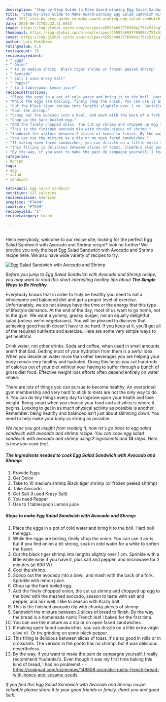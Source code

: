 ```yaml
---
description: "Step-by-Step Guide to Make Award-winning Egg Salad Sandwich with Avocado and Shrimp"
title: "Step-by-Step Guide to Make Award-winning Egg Salad Sandwich with Avocado and Shrimp"
slug: 2011-step-by-step-guide-to-make-award-winning-egg-salad-sandwich-with-avocado-and-shrimp
date: 2020-06-21T03:32:31.693Z
image: https://img-global.cpcdn.com/recipes/4559546937769984/751x532cq70/egg-salad-sandwich-with-avocado-and-shrimp-recipe-main-photo.jpg
thumbnail: https://img-global.cpcdn.com/recipes/4559546937769984/751x532cq70/egg-salad-sandwich-with-avocado-and-shrimp-recipe-main-photo.jpg
cover: https://img-global.cpcdn.com/recipes/4559546937769984/751x532cq70/egg-salad-sandwich-with-avocado-and-shrimp-recipe-main-photo.jpg
author: Luis Matthews
ratingvalue: 4.6
reviewcount: 10
recipeingredient:
- " Eggs"
- " Onion"
- " to 10 medium shrimp  Black tiger shrimp or frozen peeled shrimp"
- " Avocado"
- " Salt I used Krazy Salt"
- " Pepper"
- " to 1 tablespoon Lemon juice"
recipeinstructions:
- "Place the eggs in a pot of cold water and bring it to the boil. Hard boil the eggs."
- "While the eggs are boiling, finely chop the onion. You can use it as-is, but if you find onion a bit strong, soak in cold water for a while to soften the flavor."
- "Cut the black tiger shrimp into lengths slightly over 1 cm. Sprinkle with a little white wine if you have it, plus salt and pepper, and microwave for 2 minutes (at 600 W)."
- "Cool the shrimp."
- "Scoop out the avocado into a bowl, and mash with the back of a fork. Sprinkle with lemon juice."
- "Chop up the hard boiled egg."
- "Add the finely chopped onion, the cut up shrimp and chopped up egg to the bowl with the mashed avocado, season to taste with salt and pepper, and mix well. I like to season with Krazy Salt."
- "This is the finished avocado dip with chunky pieces of shrimp."
- "Sandwich the mixture between 2 slices of bread to finish. By the way, the bread is a homemade rustic French loaf I baked for the first time."
- "You can use the mixture as a dip or on open faced sandwiches."
- "If making open faced sandwiches, you can drizzle on a little extra virgin olive oil. Or try grinding on some black pepper."
- "This filling is delicious between slices of toast. It&#39;s also good in rolls or in croissants. The version in the photo has no shrimp, but it was delicious nevertheless."
- "By the way, if you want to make the pain de campagne yourself, I really recommend Yuutanku&#39;s. Even though it was my first time baking this kind of bread, I had no problems!  https://cookpad.com/us/recipes/148808-aromatic-rustic-french-bread-with-honey-and-sesame-seeds"
categories:
- Recipe
tags:
- egg
- salad
- sandwich

katakunci: egg salad sandwich 
nutrition: 127 calories
recipecuisine: American
preptime: "PT40M"
cooktime: "PT58M"
recipeyield: "1"
recipecategory: Lunch

---
```

<br>
Hello everybody, welcome to our recipe site, looking for the perfect Egg Salad Sandwich with Avocado and Shrimp recipe? look no further! We provide you only the best Egg Salad Sandwich with Avocado and Shrimp recipe here. We also have wide variety of recipes to try.
<br>


![Egg Salad Sandwich with Avocado and Shrimp](https://img-global.cpcdn.com/recipes/4559546937769984/751x532cq70/egg-salad-sandwich-with-avocado-and-shrimp-recipe-main-photo.jpg)

<i>Before you jump to Egg Salad Sandwich with Avocado and Shrimp recipe, you may want to read this short interesting healthy tips about <strong>The Simple Ways to Be Healthy</strong>.</i>

Everybody knows that in order to truly be healthy you need to eat a wholesome and balanced diet and get a proper level of exercise. Unfortunately, we do not always have the time or the energy that this type of lifestyle demands. At the end of the day, most of us want to go home, not to the gym. We want a yummy, greasy burger, not an equally delightful salad (unless we’re vegetarians). You will be pleased to discover that achieving good health doesn't have to be hard. If you keep at it, you'll get all of the required nutrients and exercise. Here are some very simple ways to get healthful.

Drink water, not other drinks. Soda and coffee, when used in small amounts, aren't that bad. Getting most of your hydration from them is a awful idea. When you decide on water more than other beverages you are helping your body remain very healthy and hydrated. Doing this helps you cut hundreds of calories out of your diet without your having to suffer through a bunch of gross diet food. Effective weight loss efforts often depend entirely on water intake.

There are lots of things you can pursue to become healthy. An overpriced gym membership and very hard to stick to diets are not the only way to do it. You can do tiny things every day to improve upon your health and lose weight. Being smart when you choose your food and activities is where it begins. Looking to get in as much physical activity as possible is another. Remember: being healthy and balanced isn’t just about slimming down. You need to help make your body as strong as possible. 


<i>We hope you got insight from reading it, now let's go back to egg salad sandwich with avocado and shrimp recipe. You can cook egg salad sandwich with avocado and shrimp using <strong>7</strong> ingredients and <strong>13</strong> steps. Here is how you cook that.
</i>

##### The ingredients needed to cook Egg Salad Sandwich with Avocado and Shrimp:

1. Provide  Eggs
1. Get  Onion
1. Take  to 10 medium shrimp  Black tiger shrimp (or frozen peeled shrimp)
1. Take  Avocado
1. Get  Salt (I used Krazy Salt)
1. You need  Pepper
1. Use  to 1 tablespoon Lemon juice


##### Steps to make Egg Salad Sandwich with Avocado and Shrimp:

1. Place the eggs in a pot of cold water and bring it to the boil. Hard boil the eggs.
1. While the eggs are boiling, finely chop the onion. You can use it as-is, but if you find onion a bit strong, soak in cold water for a while to soften the flavor.
1. Cut the black tiger shrimp into lengths slightly over 1 cm. Sprinkle with a little white wine if you have it, plus salt and pepper, and microwave for 2 minutes (at 600 W).
1. Cool the shrimp.
1. Scoop out the avocado into a bowl, and mash with the back of a fork. Sprinkle with lemon juice.
1. Chop up the hard boiled egg.
1. Add the finely chopped onion, the cut up shrimp and chopped up egg to the bowl with the mashed avocado, season to taste with salt and pepper, and mix well. I like to season with Krazy Salt.
1. This is the finished avocado dip with chunky pieces of shrimp.
1. Sandwich the mixture between 2 slices of bread to finish. By the way, the bread is a homemade rustic French loaf I baked for the first time.
1. You can use the mixture as a dip or on open faced sandwiches.
1. If making open faced sandwiches, you can drizzle on a little extra virgin olive oil. Or try grinding on some black pepper.
1. This filling is delicious between slices of toast. It&#39;s also good in rolls or in croissants. The version in the photo has no shrimp, but it was delicious nevertheless.
1. By the way, if you want to make the pain de campagne yourself, I really recommend Yuutanku&#39;s. Even though it was my first time baking this kind of bread, I had no problems! -  - https://cookpad.com/us/recipes/148808-aromatic-rustic-french-bread-with-honey-and-sesame-seeds


<i>If you find this Egg Salad Sandwich with Avocado and Shrimp recipe valuable please share it to your good friends or family, thank you and good luck.</i>
